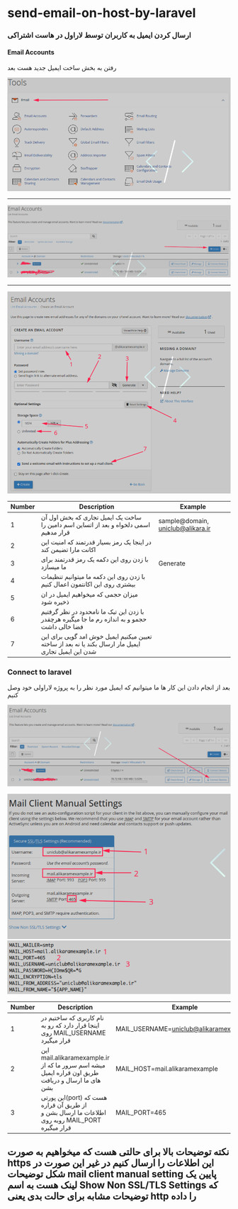 # send-email-on-host-by-laravel

### ارسال کردن ایمیل به کاربران توسط لاراول در هاست اشتراکی

#### Email Accounts

رفتن به بخش ساخت ایمیل جدید هست بعد

![Tools](images/tools.png)

<hr />

![Tools](images/create-button.png)

<hr />

![Create Email Acount](images/create-acount.png)

| Number | Description                                                                                          | Example                           |
| ------ | ---------------------------------------------------------------------------------------------------- | --------------------------------- |
| 1      | ساخت یک ایمیل تجاری که بخش اول آن اسمی دلخواه و بعد از اتساین اسم دامین را قرار مدهیم                | sample@domain, uniclub@alikara.ir |
| 2      | در اینجا یک رمز بسیار قدرتمند که امنیت این اکانت مارا تضیمن کند                                      |                                   |
| 3      | با زدن روی این دکمه یک رمز قدرتمند برای ما میسازد                                                    | Generate                          |
| 4      | با زدن روی این دکمه ما میتوانیم تنظیمات بیشتری روی این اکانتمون اعمال کنیم                           |                                   |
| 5      | میزان حجمی که میخواهیم ایمیل در ان ذخیره شود                                                         |                                   |
| 6      | با زدن این تیک ما نامحدود در نظر گرفتیم حجمو و به اندازه رم ما جا میگیره هرچقدر فضا خالی داشت        |                                   |
| 7      | تعیین میکنیم ایمیل خوش امد گویی برای این ایمیل مار ارسال بکند یا نه بعد از ساخته شدن این ایمیل تجاری |                                   |

### Connect to laravel

بعد از انجام دادن این کار ها ما میتوانیم که ایمیل مورد نظر را به پروژه لاراولی خود وصل کنیم

![Connect device](images/connect-device.png)

![mail client setting](images/mail-client-setting.png)
![Connect device](images/env-config.png)

| Number | Description                                                                                       | Example                                  |
| ------ | ------------------------------------------------------------------------------------------------- | ---------------------------------------- |
| 1      | نام کاربری که ساختیم در اینجا قرار دارد که رو به روی MAIL_USERNAME قرار میگیرد                    | MAIL_USERNAME=uniclub@alikaramexample.ir |
| 2      | این mail.alikaramexample.ir میشه اسم سرور ما که از طریق اون قراره ایمیل های ما ارسال و دریافت بشن | MAIL_HOST=mail.alikaramexample           |
| 3      | این پورتی(port) هست که از طریق آن قراره اطلاعات ما ارسال بشن و روبه روی MAIL_PORT قرار میگیره     | MAIL_PORT=465                            |

## نکته توضیحات بالا برای حالتی هست که میخواهیم به صورت https این اطلاعات را ارسال کنیم در غیر این صورت در شکل توضیحات mail client manual setting پایین یک لینک هست به اسم Show Non SSL/TLS Settings که توضیحات مشابه برای حالت بدی یعنی http را داده
